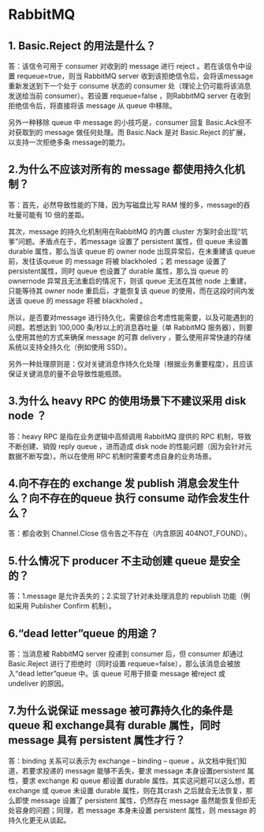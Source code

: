 #  RabbitMQ

## 1. Basic.Reject 的用法是什么？

答：该信令可用于 consumer 对收到的 message 进行 reject 。若在该信令中设置 requeue=true，则当 RabbitMQ server 收到该拒绝信令后，会将该message 重新发送到下一个处于 consume 状态的 consumer 处（理论上仍可能将该消息发送给当前 consumer）。若设置 requeue=false ，则RabbitMQ server 在收到拒绝信令后，将直接将该 message 从 queue 中移除。



另外一种移除 queue 中 message 的小技巧是，consumer 回复 Basic.Ack但不对获取到的 message 做任何处理。而 Basic.Nack 是对 Basic.Reject 的扩展，以支持一次拒绝多条 message的能力。



## 2.为什么不应该对所有的 message 都使用持久化机制？

答：首先，必然导致性能的下降，因为写磁盘比写 RAM 慢的多，message的吞吐量可能有 10 倍的差距。

其次，message 的持久化机制用在RabbitMQ 的内置 cluster 方案时会出现“坑爹”问题。矛盾点在于，若message 设置了 persistent 属性，但 queue 未设置 durable 属性，那么当该 queue 的 owner node 出现异常后，在未重建该 queue 前，发往该queue 的 message 将被 blackholed ；若 message 设置了 persistent属性，同时 queue 也设置了 durable 属性，那么当 queue 的 ownernode 异常且无法重启的情况下，则该 queue 无法在其他 node 上重建，只能等待其 owner node 重启后，才能恢复该 queue 的使用，而在这段时间内发送该 queue 的 message 将被 blackholed 。

所以，是否要对message 进行持久化，需要综合考虑性能需要，以及可能遇到的问题。若想达到 100,000 条/秒以上的消息吞吐量（单 RabbitMQ 服务器），则要么使用其他的方式来确保 message 的可靠 delivery ，要么使用非常快速的存储系统以支持全持久化（例如使用 SSD）。

另外一种处理原则是：仅对关键消息作持久化处理（根据业务重要程度），且应该保证关键消息的量不会导致性能瓶颈。

## 3.为什么 heavy RPC 的使用场景下不建议采用 disk node ？

答：heavy RPC 是指在业务逻辑中高频调用 RabbitMQ 提供的 RPC 机制，导致不断创建、销毁 reply queue ，进而造成 disk node 的性能问题（因为会针对元数据不断写盘）。所以在使用 RPC 机制时需要考虑自身的业务场景。

## 4.向不存在的 exchange 发 publish 消息会发生什么？向不存在的queue 执行 consume 动作会发生什么？

答：都会收到 Channel.Close 信令告之不存在（内含原因 404NOT_FOUND）。

## 5.什么情况下 producer 不主动创建 queue 是安全的？

答：1.message 是允许丢失的；2.实现了针对未处理消息的 republish 功能（例如采用 Publisher Confirm 机制）。

## 6.“dead letter”queue 的用途？

答：当消息被 RabbitMQ server 投递到 consumer 后，但 consumer 却通过 Basic.Reject 进行了拒绝时（同时设置 requeue=false），那么该消息会被放入“dead letter”queue 中。该 queue 可用于排查 message 被reject 或 undeliver 的原因。

## 7.为什么说保证 message 被可靠持久化的条件是 queue 和 exchange具有 durable 属性，同时 message 具有 persistent 属性才行？

答：binding 关系可以表示为 exchange – binding – queue 。从文档中我们知道，若要求投递的 message 能够不丢失，要求 message 本身设置persistent 属性，要求 exchange 和 queue 都设置 durable 属性。其实这问题可以这么想，若 exchange 或 queue 未设置 durable 属性，则在其crash 之后就会无法恢复，那么即使 message 设置了 persistent 属性，仍然存在 message 虽然能恢复但却无处容身的问题；同理，若 message 本身未设置 persistent 属性，则 message 的持久化更无从谈起。